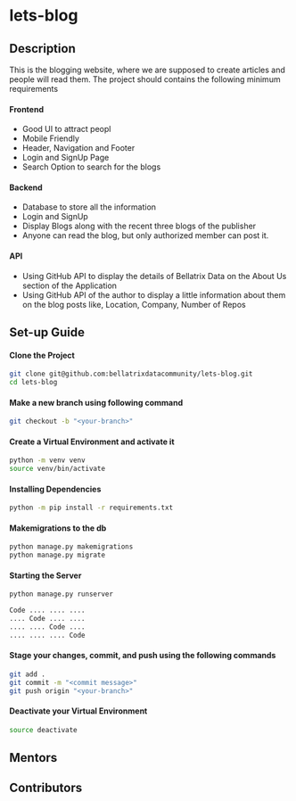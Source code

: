 # lets-blog

## Description
This is the blogging website, where we are supposed to create articles and people will read them. The project should contains the following minimum requirements

#### Frontend
- Good UI to attract peopl
- Mobile Friendly
- Header, Navigation and Footer
- Login and SignUp Page
- Search Option to search for the blogs

#### Backend
- Database to store all the information
- Login and SignUp
- Display Blogs along with the recent three blogs of the publisher
- Anyone can read the blog, but only authorized member can post it.

#### API
- Using GitHub API to display the details of Bellatrix Data on the About Us section of the Application
- Using GitHub API of the author to display a little information about them on the blog posts like, Location, Company, Number of Repos

## Set-up Guide

#### Clone the Project
```sh
git clone git@github.com:bellatrixdatacommunity/lets-blog.git
cd lets-blog
```

#### Make a new branch using following command
```sh
git checkout -b "<your-branch>"
```

#### Create a Virtual Environment and activate it
```sh
python -m venv venv
source venv/bin/activate
```

#### Installing Dependencies
```sh
python -m pip install -r requirements.txt
```

#### Makemigrations to the db
```sh
python manage.py makemigrations
python manage.py migrate
```

#### Starting the Server
```sh
python manage.py runserver
```

```txt
Code .... .... ....
.... Code .... ....
.... .... Code ....
.... .... .... Code
```

#### Stage your changes, commit, and push using the following commands
```sh
git add .
git commit -m "<commit message>"
git push origin "<your-branch>"
```

#### Deactivate your Virtual Environment
```sh
source deactivate
```


## Mentors


## Contributors


